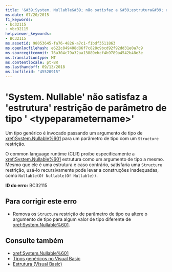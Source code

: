```yaml
---
title: '&#39;System. Nullable&#39; não satisfaz a &#39;estrutura&#39; restrição de parâmetro de tipo &#39; &lt;typeparametername&gt;&#39;'
ms.date: 07/20/2015
f1_keywords:
- bc32115
- vbc32115
helpviewer_keywords:
- BC32115
ms.assetid: 98053645-fa76-4826-a7c1-f1bdf3511863
ms.openlocfilehash: e622c849408d86f7c828c9bcd92f92dd31e0a7c9
ms.sourcegitcommit: 76a304c79a32aa13889ebcf4b9789a4542b48e3e
ms.translationtype: MT
ms.contentlocale: pt-BR
ms.lasthandoff: 09/13/2018
ms.locfileid: "45520915"
---
```

# <a name="39systemnullable39-does-not-satisfy-the-39structure39-constraint-for-type-parameter-39lttypeparameternamegt39"></a>&#39;System. Nullable&#39; não satisfaz a &#39;estrutura&#39; restrição de parâmetro de tipo &#39; &lt;typeparametername&gt;&#39;
Um tipo genérico é invocado passando um argumento de tipo de <xref:System.Nullable%601> para um parâmetro de tipo com um `Structure` restrição.  
  
 O common language runtime (CLR) proíbe especificamente a <xref:System.Nullable%601> estrutura como um argumento de tipo a mesmo. Mesmo que ele é uma estrutura e caso contrário, satisfaria uma `Structure` restrição, usá-lo recursivamente pode levar a construções inadequadas, como `Nullable(Of Nullable(Of Nullable))`.  
  
 **ID do erro:** BC32115  
  
## <a name="to-correct-this-error"></a>Para corrigir este erro  
  
-   Remova os `Structure` restrição de parâmetro de tipo ou altere o argumento de tipo para algum valor de tipo diferente de <xref:System.Nullable%601>.  
  
## <a name="see-also"></a>Consulte também

- <xref:System.Nullable%601>  
- [Tipos genéricos no Visual Basic](../../visual-basic/programming-guide/language-features/data-types/generic-types.md)  
- [Estrutura (Visual Basic)](../../visual-basic/language-reference/statements/structure-statement.md)
